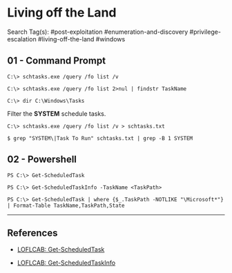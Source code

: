 # Living off the Land

Search Tag(s): #post-exploitation #enumeration-and-discovery #privilege-escalation #living-off-the-land #windows

## 01 - Command Prompt

```
C:\> schtasks.exe /query /fo list /v

C:\> schtasks.exe /query /fo list 2>nul | findstr TaskName

C:\> dir C:\Windows\Tasks
```

Filter the **SYSTEM** schedule tasks.

```
C:\> schtasks.exe /query /fo list /v > schtasks.txt

$ grep "SYSTEM\|Task To Run" schtasks.txt | grep -B 1 SYSTEM
```

## 02 - Powershell

```
PS C:\> Get-ScheduledTask

PS C:\> Get-ScheduledTaskInfo -TaskName <TaskPath>

PS C:\> Get-ScheduledTask | where {$_.TaskPath -NOTLIKE "\Microsoft*"} | Format-Table TaskName,TaskPath,State
```

---
## References

- [LOFLCAB: Get-ScheduledTask](https://lofl-project.github.io/loflcab/Cmdlets/Get-ScheduledTask/)

- [LOFLCAB: Get-ScheduledTaskInfo](https://lofl-project.github.io/loflcab/Cmdlets/Get-ScheduledTaskInfo/)